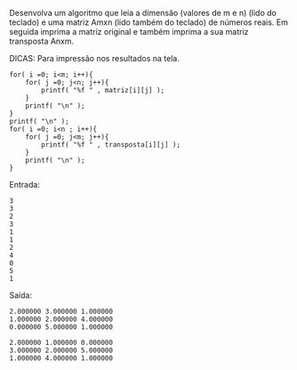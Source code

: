 Desenvolva um algoritmo que leia a dimensão (valores de m e n) (lido do teclado) e uma matriz Amxn (lido também do teclado) de números reais. Em seguida imprima a matriz original e também imprima a sua matriz transposta Anxm.

DICAS: Para impressão nos resultados na tela.

```
for( i =0; i<m; i++){
    for( j =0; j<n; j++){
        printf( "%f " , matriz[i][j] );
    }
    printf( "\n" );
}
printf( "\n" );
for( i =0; i<n ; i++){
    for( j =0; j<m; j++){
        printf( "%f " , transposta[i][j] );
    }
    printf( "\n" );
}
```

Entrada:

```
3
3
2
3
1
1
2
4
0
5
1
```

Saída:

```
2.000000 3.000000 1.000000
1.000000 2.000000 4.000000
0.000000 5.000000 1.000000

2.000000 1.000000 0.000000
3.000000 2.000000 5.000000
1.000000 4.000000 1.000000
```